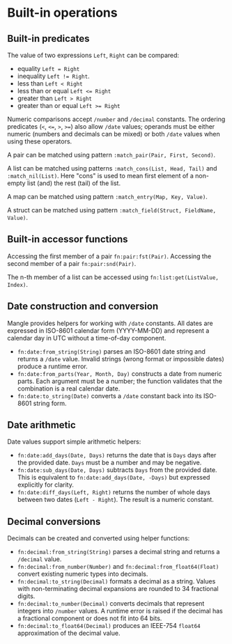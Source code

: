 # Built-in operations

## Built-in predicates

The value of two expressions `Left`, `Right` can be compared:

- equality `Left = Right`
- inequality `Left != Right`.
- less than `Left < Right`
- less than or equal `Left <= Right`
- greater than `Left > Right`
- greater than or equal `Left >= Right`

Numeric comparisons accept `/number` and `/decimal` constants.  The ordering
predicates (`<`, `<=`, `>`, `>=`) also allow `/date` values; operands must be
either numeric (numbers and decimals can be mixed) or both `/date` values when
using these operators.

A pair can be matched using pattern `:match_pair(Pair, First, Second)`.

A list can be matched using patterns 
`:match_cons(List, Head, Tail)` and `:match_nil(List)`. Here "cons" is
used to mean first element of a non-empty list (and) the rest (tail) of the
list.

A map can be matched using pattern `:match_entry(Map, Key, Value)`.

A struct can be matched using pattern `:match_field(Struct, FieldName, Value)`.

## Built-in accessor functions

Accessing the first member of a pair `fn:pair:fst(Pair)`. Accessing the second member of a pair `fn:pair:snd(Pair)`.

The n-th member of a list can be accessed using `fn:list:get(ListValue, Index)`.

## Date construction and conversion

Mangle provides helpers for working with `/date` constants.  All dates are
expressed in ISO-8601 calendar form (YYYY-MM-DD) and represent a calendar day in
UTC without a time-of-day component.

- `fn:date:from_string(String)` parses an ISO-8601 date string and returns a
  `/date` value.  Invalid strings (wrong format or impossible dates) produce a
  runtime error.
- `fn:date:from_parts(Year, Month, Day)` constructs a date from numeric parts.
  Each argument must be a number; the function validates that the combination is
  a real calendar date.
- `fn:date:to_string(Date)` converts a `/date` constant back into its ISO-8601
  string form.

## Date arithmetic

Date values support simple arithmetic helpers:

- `fn:date:add_days(Date, Days)` returns the date that is `Days` days after the
  provided date.  `Days` must be a number and may be negative.
- `fn:date:sub_days(Date, Days)` subtracts `Days` from the provided date.  This
  is equivalent to `fn:date:add_days(Date, -Days)` but expressed explicitly for
  clarity.
- `fn:date:diff_days(Left, Right)` returns the number of whole days between two
  dates (`Left - Right`).  The result is a numeric constant.

## Decimal conversions

Decimals can be created and converted using helper functions:

- `fn:decimal:from_string(String)` parses a decimal string and returns a
  `/decimal` value.
- `fn:decimal:from_number(Number)` and `fn:decimal:from_float64(Float)` convert
  existing numeric types into decimals.
- `fn:decimal:to_string(Decimal)` formats a decimal as a string.  Values with
  non-terminating decimal expansions are rounded to 34 fractional digits.
- `fn:decimal:to_number(Decimal)` converts decimals that represent integers
  into `/number` values.  A runtime error is raised if the decimal has a
  fractional component or does not fit into 64 bits.
- `fn:decimal:to_float64(Decimal)` produces an IEEE-754 `float64` approximation
  of the decimal value.
